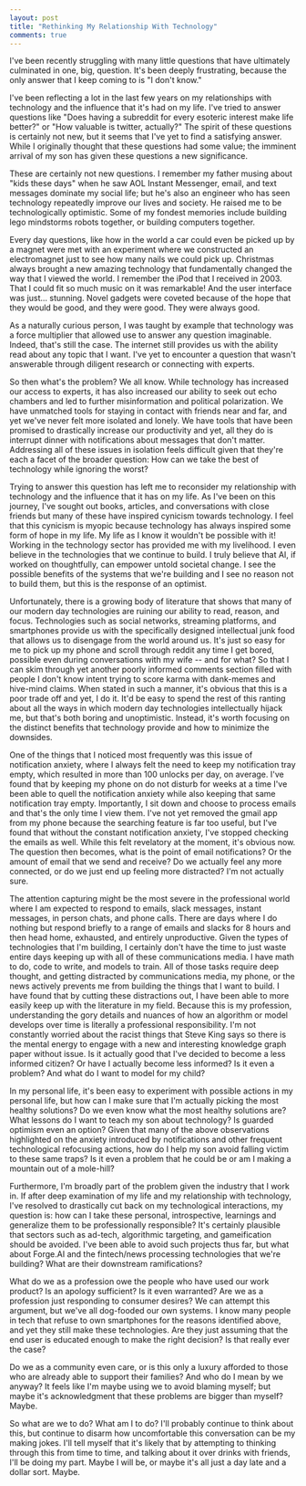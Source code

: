 ```yaml
---
layout: post
title: "Rethinking My Relationship With Technology"
comments: true
---
```


I've been recently struggling with many little questions that have ultimately culminated in one, big, question. It's been deeply frustrating, because the only answer that I keep coming to is "I don't know."

I've been reflecting a lot in the last few years on my relationships with technology and the influence that it's had on my life. I've tried to answer questions like "Does having a subreddit for every esoteric interest make life better?" or "How valuable is twitter, actually?" The spirit of these questions is certainly not new, but it seems that I've yet to find a satisfying answer. While I originally thought that these questions had some value; the imminent arrival of my son has given these questions a new significance.

These are certainly not new questions. I remember my father musing about "kids these days" when he saw AOL Instant Messenger, email, and text messages dominate my social life; but he's also an engineer who has seen technology repeatedly improve our lives and society. He raised me to be technologically optimistic. Some of my fondest memories include building lego mindstorms robots together, or building computers together.

Every day questions, like how in the world a car could even be picked up by a magnet were met with an experiment where we constructed an electromagnet just to see how many nails we could pick up. Christmas always brought a new amazing technology that fundamentally changed the way that I viewed the world. I remember the iPod that I received in 2003. That I could fit so much music on it was remarkable! And the user interface was just... stunning. Novel gadgets were coveted because of the hope that they would be good, and they were good. They were always good.

As a naturally curious person, I was taught by example that technology was a force multiplier that allowed use to answer any question imaginable. Indeed, that's still the case. The internet still provides us with the ability read about any topic that I want. I've yet to encounter a question that wasn't answerable through diligent research or connecting with experts.

So then what's the problem? We all know. While technology has increased our access to experts, it has also increased our ability to seek out echo chambers and led to further misinformation and political polarization. We have unmatched tools for staying in contact with friends near and far, and yet we've never felt more isolated and lonely. We have tools that have been promised to drastically increase our productivity and yet, all they do is interrupt dinner with notifications about messages that don't matter. Addressing all of these issues in isolation feels difficult given that they're each a facet of the broader question: How can we take the best of technology while ignoring the worst?

Trying to answer this question has left me to reconsider my relationship with technology and the influence that it has on my life. As I've been on this journey, I've sought out books, articles, and conversations with close friends but many of these have inspired cynicism towards technology. I feel that this cynicism is myopic because technology has always inspired some form of hope in my life. My life as I know it wouldn't be possible with it! Working in the technology sector has provided me with my livelihood. I even believe in the technologies that we continue to build. I truly believe that AI, if worked on thoughtfully, can empower untold societal change. I see the possible benefits of the systems that we're building and I see no reason not to build them, but this is the response of an optimist.

Unfortunately, there is a growing body of literature that shows that many of our modern day technologies are ruining our ability to read, reason, and focus. Technologies such as social networks, streaming platforms, and smartphones provide us with the specifically designed intellectual junk food that allows us to disengage from the world around us. It's just so easy for me to pick up my phone and scroll through reddit any time I get bored, possible even during conversations with my wife -- and for what? So that I can skim through yet another poorly informed comments section filled with people I don't know intent trying to score karma with dank-memes and hive-mind claims. When stated in such a manner, it's obvious that this is a poor trade off and yet, I do it. It'd be easy to spend the rest of this ranting about all the ways in which modern day technologies intellectually hijack me, but that's both boring and unoptimistic. Instead, it's worth focusing on the distinct benefits that technology provide and how to minimize the downsides.

One of the things that I noticed most frequently was this issue of notification anxiety, where I always felt the need to keep my notification tray empty, which resulted in more than 100 unlocks per day, on average. I've found that by keeping my phone on do not disturb for weeks at a time I've been able to quell the notification anxiety while also keeping that same notification tray empty. Importantly, I sit down and choose to process emails and that's the only time I view them. I've not yet removed the gmail app from my phone because the searching feature is far too useful, but I've found that without the constant notification anxiety, I've stopped checking the emails as well. While this felt revelatory at the moment, it's obvious now. The question then becomes, what is the point of email notifications? Or the amount of email that we send and receive? Do we actually feel any more connected, or do we just end up feeling more distracted? I'm not actually sure.

The attention capturing might be the most severe in the professional world where I am expected to respond to emails, slack messages, instant messages, in person chats, and phone calls. There are days where I do nothing but respond briefly to a range of emails and slacks for 8 hours and then head home, exhausted, and entirely unproductive. Given the types of technologies that I'm building, I certainly don't have the time to just waste entire days keeping up with all of these communications media. I have math to do, code to write, and models to train. All of those tasks require deep thought, and getting distracted by communications media, my phone, or the news actively prevents me from building the things that I want to build. I have found that by cutting these distractions out, I have been able to more easily keep up with the literature in my field. Because this is my profession, understanding the gory details and nuances of how an algorithm or model develops over time is literally a professional responsibility. I'm not constantly worried about the racist things that Steve King says so there is the mental energy to engage with a new and interesting knowledge graph paper without issue. Is it actually good that I've decided to become a less informed citizen? Or have I actually become less informed? Is it even a problem? And what do I want to model for my child?

In my personal life, it's been easy to experiment with possible actions in my personal life, but how can I make sure that I'm actually picking the most healthy solutions? Do we even know what the most healthy solutions are? What lessons do I want to teach my son about technology? Is guarded optimism even an option? Given that many of the above observations highlighted on the anxiety introduced by notifications and other frequent technological refocusing actions, how do I help my son avoid falling victim to these same traps? Is it even a problem that he could be or am I making a mountain out of a mole-hill?

Furthermore, I'm broadly part of the problem given the industry that I work in. If after deep examination of my life and my relationship with technology, I've resolved to drastically cut back on my technological interactions, my question is: how can I take these personal, introspective, learnings and generalize them to be professionally responsible? It's certainly plausible that sectors such as ad-tech, algorithmic targeting, and gameification should be avoided. I've been able to avoid such projects thus far, but what about Forge.AI and the fintech/news processing technologies that we're building? What are their downstream ramifications?

What do we as a profession owe the people who have used our work product? Is an apology sufficient? Is it even warranted? Are we as a profession just responding to consumer desires? We can attempt this argument, but we've all dog-fooded our own systems. I know many people in tech that refuse to own smartphones for the reasons identified above, and yet they still make these technologies. Are they just assuming that the end user is educated enough to make the right decision? Is that really ever the case?

Do we as a community even care, or is this only a luxury afforded to those who are already able to support their families? And who do I mean by we anyway? It feels like I'm maybe using we to avoid blaming myself; but maybe it's acknowledgment that these problems are bigger than myself? Maybe.

So what are we to do? What am I to do? I'll probably continue to think about this, but continue to disarm how uncomfortable this conversation can be my making jokes. I'll tell myself that it's likely that by attempting to thinking through this from time to time, and talking about it over drinks with friends, I'll be doing my part. Maybe I will be, or maybe it's all just a day late and a dollar sort. Maybe.
